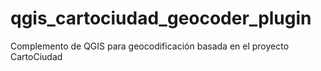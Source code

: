 # qgis_cartociudad_geocoder_plugin

Complemento de QGIS para geocodificación basada en el proyecto CartoCiudad
